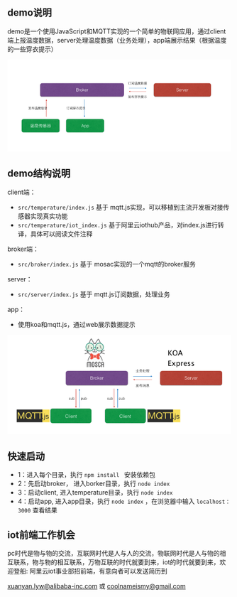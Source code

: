 ## demo说明

demo是一个使用JavaScript和MQTT实现的一个简单的物联网应用，通过client端上报温度数据，server处理温度数据（业务处理），app端展示结果（根据温度的一些穿衣提示）

![](/asset/struct1.png)

## demo结构说明

client端：

-  `src/temperature/index.js` 基于 mqtt.js实现，可以移植到主流开发板对接传感器实现真实功能
-  `src/temperature/iot_index.js` 基于阿里云iothub产品，对index.js进行转译，具体可以阅读文件注释

broker端：

-  `src/broker/index.js` 基于 mosac实现的一个mqtt的broker服务

server：

-  `src/server/index.js` 基于 mqtt.js订阅数据，处理业务

app：

- 使用koa和mqtt.js，通过web展示数据提示

![](/asset/struct2.png)

## 快速启动

- 1：进入每个目录，执行 `npm install ` 安装依赖包
- 2：先启动broker， 进入borker目录，执行 `node index`
- 3：启动client, 进入temperature目录，执行 `node index`
- 4：启动app, 进入app目录，执行 `node index` ，在浏览器中输入 `localhost：3000` 查看结果

## iot前端工作机会

pc时代是物与物的交流，互联网时代是人与人的交流，物联网时代是人与物的相互联系，物与物的相互联系，万物互联的时代就要到来，iot的时代就要到来，欢迎登船: 阿里云iot事业部招前端，有意向者可以发送简历到

xuanyan.lyw@alibaba-inc.com 或 coolnameismy@gmail.com

